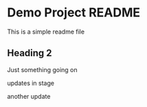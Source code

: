 # Demo Project README

This is a simple readme file

## Heading 2

Just something going on

updates in stage

another update
